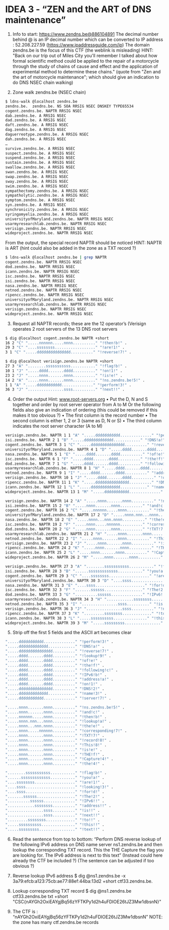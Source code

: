 # IDEA 3 - “ZEN and the ART of DNS maintenance”

1. Info to start: https://www.zendns.be@886104891
  The decimal number behind @ is an IP decimal number which can be converted to IP address : 52.208.227.59 (https://www.ipaddressguide.com/ip)
  The domain zendns.be is the focus of this CTF (the weblink is misleading)
HINT: "Back on our trip out of Miles City you'll remember I talked about how formal scientific method could be applied to the repair of a 
motorcycle through the study of chains of cause and effect and the application of experimental method to determine these chains."
(quote from "Zen and the art of motorcycle maintenance"; which should give an indication to do DNS NSEC chain walking)

2.	Zone walk zendns.be (NSEC chain)

```sh
$ ldns-walk @localhost zendns.be
zendns.be.	zendns.be. NS SOA RRSIG NSEC DNSKEY TYPE65534
cogent.zendns.be. NAPTR RRSIG NSEC
dab.zendns.be. A RRSIG NSEC
dad.zendns.be. A RRSIG NSEC
daft.zendns.be. A RRSIG NSEC
dag.zendns.be. A RRSIG NSEC
daguerreotype.zendns.be. A RRSIG NSEC
dah.zendns.be. A RRSIG NSEC
…
survive.zendns.be. A RRSIG NSEC
suspect.zendns.be. A RRSIG NSEC
suspend.zendns.be. A RRSIG NSEC
sustain.zendns.be. A RRSIG NSEC
swallow.zendns.be. A RRSIG NSEC
swan.zendns.be. A RRSIG NSEC
swap.zendns.be. A RRSIG NSEC
sway.zendns.be. A RRSIG NSEC
swim.zendns.be. A RRSIG NSEC
sympathectomy.zendns.be. A RRSIG NSEC
sympatholytic.zendns.be. A RRSIG NSEC
symptom.zendns.be. A RRSIG NSEC
syn.zendns.be. A RRSIG NSEC
synchronicity.zendns.be. A RRSIG NSEC
syringomyelia.zendns.be. A RRSIG NSEC
universityofMaryland.zendns.be. NAPTR RRSIG NSEC
usarmyresearchlab.zendns.be. NAPTR RRSIG NSEC
verisign.zendns.be. NAPTR RRSIG NSEC
wideproject.zendns.be. NAPTR RRSIG NSEC
```

From the output, the special record NAPTR should be noticed
HINT: NAPTR is ART
(hint could also be added in the zone as a TXT record ?)

```sh
$ ldns-walk @localhost zendns.be | grep NAPTR
cogent.zendns.be. NAPTR RRSIG NSEC
dod.zendns.be. NAPTR RRSIG NSEC
icann.zendns.be. NAPTR RRSIG NSEC
isc.zendns.be. NAPTR RRSIG NSEC
isi.zendns.be. NAPTR RRSIG NSEC
nasa.zendns.be. NAPTR RRSIG NSEC
netnod.zendns.be. NAPTR RRSIG NSEC
ripencc.zendns.be. NAPTR RRSIG NSEC
universityofMaryland.zendns.be. NAPTR RRSIG NSEC
usarmyresearchlab.zendns.be. NAPTR RRSIG NSEC
verisign.zendns.be. NAPTR RRSIG NSEC
wideproject.zendns.be. NAPTR RRSIG NSEC
```
3.	Request all NAPTR records; these are the 12 operator’s (Verisign operates 2 root servers of the 13 DNS root servers
```sh
$ dig @localhost cogent.zendns.be NAPTR +short
16 2 "C" ".....nnnnnn.....nnnn.........." "!then!b!" .
29 3 "C" "....ssssssss.................." "!are!1!" .
3 1 "C" ".....ddddddddddddddd.........." "!reverse!7!" .

$ dig @localhost verisign.zendns.be NAPTR +short
27 3 "A" "........sssssssssss..........." "!flag!b!" .
10 1 "J" ".....dddd.......dddd.........." "!on!1!" .
23 2 "J" ".....nnnn.......nnnn.........." "!is!e!" .
14 2 "A" ".....nnnn.......nnnn.........." "!ns.zendns.be!5!" .
1 1 "A" ".....ddddddddddd.............." "!perform!3!" .
36 3 "J" "................ssss.........." "!next!!" .
```

4.	Order the output
Hint: www.root-servers.org
•	Put the D, N and S together and order by root server operator from A to M
Or the following fields also give an indication of ordering (this could be removed if this makes it too obvious ?)
•	The first column is the record number
•	The second column is either 1, 2 or 3 (same as D, N or S)
•	The third column indicates the root server character (A to M)
```sh
verisign.zendns.be. NAPTR 1 1 "A" ".....ddddddddddd.............." "!perform!3!" .
isi.zendns.be. NAPTR 2 1 "B" ".....ddddddddddddd............" "!DNS!a!" .
cogent.zendns.be. NAPTR 3 1 "C" ".....ddddddddddddddd.........." "!reverse!7!" .
universityofMaryland.zendns.be. NAPTR 4 1 "D" ".....dddd.......dddd.........." "!lookup!9!" .
nasa.zendns.be. NAPTR 5 1 "E" ".....dddd.......dddd.........." "!of!e!" .
isc.zendns.be. NAPTR 6 1 "F" ".....dddd.......dddd.........." "!the!f!" .
dod.zendns.be. NAPTR 7 1 "G" ".....dddd.......dddd.........." "!following!c!" .
usarmyresearchlab.zendns.be. NAPTR 8 1 "H" ".....dddd.......dddd.........." "!IPv6!b!" .
netnod.zendns.be. NAPTR 9 1 "I" ".....dddd.......dddd.........." "!address!a!" .
verisign.zendns.be. NAPTR 10 1 "J" ".....dddd.......dddd.........." "!on!1!" .
ripencc.zendns.be. NAPTR 11 1 "K" ".....ddddddddddddddd.........." "!DNS!2!" .
icann.zendns.be. NAPTR 12 1 "L" ".....ddddddddddddd............" "!name!3!" .
wideproject.zendns.be. NAPTR 13 1 "M" ".....ddddddddddd.............." "!server!7!" .

verisign.zendns.be. NAPTR 14 2 "A" ".....nnnn.......nnnn.........." "!ns.zendns.be!5!" .
isi.zendns.be. NAPTR 15 2 "B" ".....nnnn.......nnnn.........." "!and!c!" .
cogent.zendns.be. NAPTR 16 2 "C" ".....nnnnnn.....nnnn.........." "!then!b!" .
universityofMaryland.zendns.be. NAPTR 17 2 "D" ".....nnnn.nnn...nnnn.........." "!lookup!a!" .
nasa.zendns.be. NAPTR 18 2 "E" ".....nnnn...nnn.nnnn.........." "!the!e!" .
isc.zendns.be. NAPTR 19 2 "F" ".....nnnn.....nnnnnn.........." "!corresponding!7!" .
dod.zendns.be. NAPTR 20 2 "G" ".....nnnn.......nnnn.........." "!TXT!7!" .
usarmyresearchlab.zendns.be. NAPTR 21 2 "H" ".....nnnn.......nnnn.........." "!record!8!" .
netnod.zendns.be. NAPTR 22 2 "I" ".....nnnn.......nnnn.........." "!This!8!" .
verisign.zendns.be. NAPTR 23 2 "J" ".....nnnn.......nnnn.........." "!is!e!" .
ripencc.zendns.be. NAPTR 24 2 "K" ".....nnnn.......nnnn.........." "!THE!f!" .
icann.zendns.be. NAPTR 25 2 "L" ".....nnnn.......nnnn.........." "!Capture!4!" .
wideproject.zendns.be. NAPTR 26 2 "M" ".....nnnn.......nnnn.........." "!the!4!" .

verisign.zendns.be. NAPTR 27 3 "A" "........sssssssssss..........." "!flag!b!" .
isi.zendns.be. NAPTR 28 3 "B" "......sssssssssssss..........." "!you!a!" .
cogent.zendns.be. NAPTR 29 3 "C" "....ssssssss.................." "!are!1!" .
universityofMaryland.zendns.be. NAPTR 30 3 "D" "....ssss......................" "!looking!3!" .
nasa.zendns.be. NAPTR 31 3 "E" "....ssss......................" "!for!d!" .
isc.zendns.be. NAPTR 32 3 "F" ".......ssssss................." "!The!2!" .
dod.zendns.be. NAPTR 33 3 "G" "..........ssssss.............." "!IPv6!!" .
usarmyresearchlab.zendns.be. NAPTR 34 3 "H" "............ssssssss.........." "!address!!" .
netnod.zendns.be. NAPTR 35 3 "I" "................ssss.........." "!is!!" .
verisign.zendns.be. NAPTR 36 3 "J" "................ssss.........." "!next!!" .
ripencc.zendns.be. NAPTR 37 3 "K" ".........ssssssss............." "!to!!" .
icann.zendns.be. NAPTR 38 3 "L" ".....ssssssssss..............." "!this!!" .
wideproject.zendns.be. NAPTR 39 3 "M" ".....sssssssss................" "!text!!" .
```
5.	Strip off the first 5 fields and the ASCII art becomes clear
```sh
".....ddddddddddd.............." "!perform!3!" .
".....ddddddddddddd............" "!DNS!a!" .
".....ddddddddddddddd.........." "!reverse!7!" .
".....dddd.......dddd.........." "!lookup!9!" .
".....dddd.......dddd.........." "!of!e!" .
".....dddd.......dddd.........." "!the!f!" .
".....dddd.......dddd.........." "!following!c!" .
".....dddd.......dddd.........." "!IPv6!b!" .
".....dddd.......dddd.........." "!address!a!" .
".....dddd.......dddd.........." "!on!1!" .
".....ddddddddddddddd.........." "!DNS!2!" .
".....ddddddddddddd............" "!name!3!" .
".....ddddddddddd.............." "!server!7!" .

".....nnnn.......nnnn.........." "!ns.zendns.be!5!" .
".....nnnn.......nnnn.........." "!and!c!" .
".....nnnnnn.....nnnn.........." "!then!b!" .
".....nnnn.nnn...nnnn.........." "!lookup!a!" .
".....nnnn...nnn.nnnn.........." "!the!e!" .
".....nnnn.....nnnnnn.........." "!corresponding!7!" .
".....nnnn.......nnnn.........." "!TXT!7!" .
".....nnnn.......nnnn.........." "!record!8!" .
".....nnnn.......nnnn.........." "!This!8!" .
".....nnnn.......nnnn.........." "!is!e!" .
".....nnnn.......nnnn.........." "!THE!f!" .
".....nnnn.......nnnn.........." "!Capture!4!" .
".....nnnn.......nnnn.........." "!the!4!" .

"........sssssssssss..........." "!flag!b!" .
"......sssssssssssss..........." "!you!a!" .
"....ssssssss.................." "!are!1!" .
"....ssss......................" "!looking!3!" .
"....ssss......................" "!for!d!" .
".......ssssss................." "!The!2!" .
"..........ssssss.............." "!IPv6!!" .
"............ssssssss.........." "!address!!" .
"................ssss.........." "!is!!" .
"................ssss.........." "!next!!" .
".........ssssssss............." "!to!!" .
".....ssssssssss..............." "!this!!" .
".....sssssssss................" "!text!!" .
```

6.	Read the sentence from top to bottom:
“Perform DNS reverse lookup of the following IPv6 address on DNS name server ns1.zendns.be and then lookup the corresponding TXT record. This the THE Capture the flag you are looking for. The IPv6 address is next to this text”
(Instead could here already the CTF be included ?)
(The sentence can be adjusted if too obvious ?)

7.	Reverse lookup IPv6 address
$ dig @ns1.zendns.be -x 3a79:efcb:a123:75cb:ae77:88ef:44ba:13d2 +short
ctf33.zendns.be.

8.	Lookup corresponding TXT record
$ dig @ns1.zendns.be ctf33.zendns.be txt +short
"CSC{nAYGh2OxiEAYgjBq56zYFTKPy1d2h4uFDIOE26tJZ3Mw1dbsnN}"

9.	The CTF is : “nAYGh2OxiEAYgjBq56zYFTKPy1d2h4uFDIOE26tJZ3Mw1dbsnN”
NOTE: the zone has many ctf<nr>.zendns.be records

